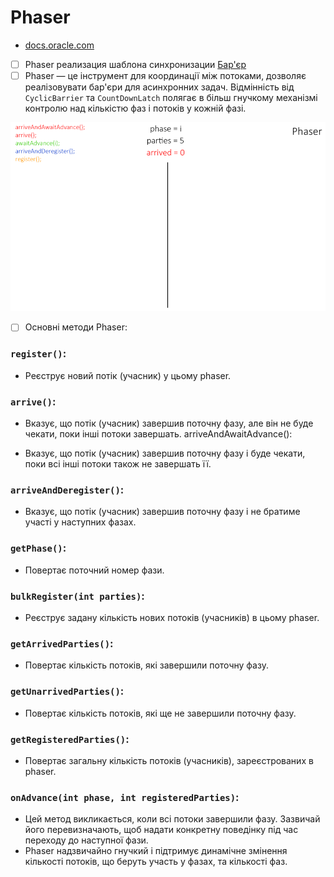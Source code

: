 # Phaser 
- [ docs.oracle.com ](https://docs.oracle.com/en/java/javase/20/docs/api/java.base/java/util/concurrent/Phaser.html)

- [ ] Phaser реализация шаблона синхронизации [Бар'єр](https://uk.wikipedia.org/wiki/%D0%91%D0%B0%D1%80%27%D1%94%D1%80_(%D0%BF%D1%80%D0%BE%D0%B3%D1%80%D0%B0%D0%BC%D1%83%D0%B2%D0%B0%D0%BD%D0%BD%D1%8F))
- [ ] Phaser — це інструмент для координації між потоками, дозволяє реалізовувати бар'єри для асинхронних задач. Відмінність від `CyclicBarrier` та `CountDownLatch` полягає в більш гнучкому механізмі контролю над кількістю фаз і потоків у кожній фазі.

<p align="center">
  <img src="./phaser.gif" alt="CountDownLatch">
</p>

- [ ] Основні методи Phaser:

### `register()`:

- Реєструє новий потік (учасник) у цьому phaser.
### `arrive()`:

- Вказує, що потік (учасник) завершив поточну фазу, але він не буде чекати, поки інші потоки завершать.
arriveAndAwaitAdvance():

- Вказує, що потік (учасник) завершив поточну фазу і буде чекати, поки всі інші потоки також не завершать її.
### `arriveAndDeregister()`:

- Вказує, що потік (учасник) завершив поточну фазу і не братиме участі у наступних фазах.
### `getPhase()`:

- Повертає поточний номер фази.
### `bulkRegister(int parties)`:

- Реєструє задану кількість нових потоків (учасників) в цьому phaser.
### `getArrivedParties()`:

- Повертає кількість потоків, які завершили поточну фазу.
### `getUnarrivedParties()`:

- Повертає кількість потоків, які ще не завершили поточну фазу.
### `getRegisteredParties()`:

- Повертає загальну кількість потоків (учасників), зареєстрованих в phaser.
### `onAdvance(int phase, int registeredParties)`:

- Цей метод викликається, коли всі потоки завершили фазу. Зазвичай його перевизначають, щоб надати конкретну поведінку під час переходу до наступної фази.
- Phaser надзвичайно гнучкий і підтримує динамічне змінення кількості потоків, що беруть участь у фазах, та кількості фаз.